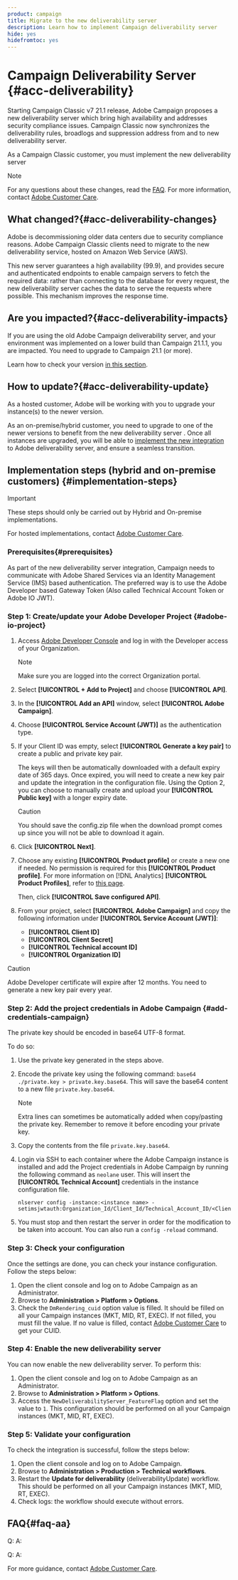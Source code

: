 ```yaml
---
product: campaign
title: Migrate to the new deliverability server
description: Learn how to implement Campaign deliverability server
hide: yes
hidefromtoc: yes
---
```

# Campaign Deliverability Server {#acc-deliverability}

Starting Campaign Classic v7 21.1 release, Adobe Campaign proposes a new deliverability server which bring high availability and addresses security compliance issues. Campaign Classic now synchronizes the deliverability rules, broadlogs and suppression address from and to new deliverability server. 

As a Campaign Classic customer, you must implement the new deliverability server

>[!NOTE]
>
>For any questions about these changes, read the [FAQ](#faq-aa). For more information, contact [Adobe Customer Care](https://helpx.adobe.com/enterprise/admin-guide.html/enterprise/using/support-for-experience-cloud.ug.html).
>

## What changed?{#acc-deliverability-changes}

Adobe is decommissioning older data centers due to security compliance reasons. Adobe Campaign Classic clients need to migrate to the new deliverability service, hosted on Amazon Web Service (AWS).

This new server guarantees a high availability (99.9)​, and provides secure and authenticated endpoints to enable campaign servers to fetch the required data: rather than connecting to the database for every request, the new deliverability server caches the data to serve the requests where possible. This mechanism improves the response time.​


## Are you impacted?{#acc-deliverability-impacts}

If you are using the old Adobe Campaign deliverability server, and your environment was implemented on a lower build than Campaign 21.1.1, you are impacted. You need to upgrade to Campaign 21.1 (or more).

Learn how to check your version [in this section](../../platform/using/launching-adobe-campaign.md#getting-your-campaign-version).

## How to update?{#acc-deliverability-update}

As a hosted customer, Adobe will be working with you to upgrade your instance(s) to the newer version.

As an on-premise/hybrid customer, you need to upgrade to one of the newer versions to benefit from the new deliverability server
.
Once all instances are upgraded, you will be able to [implement the new integration](#implementation-steps) to Adobe deliverability server, and ensure a seamless transition.

## Implementation steps (hybrid and on-premise customers) {#implementation-steps}

>[!IMPORTANT]
>
>These steps should only be carried out by Hybrid and On-premise implementations.
>
>For hosted implementations, contact [Adobe Customer Care](https://helpx.adobe.com/enterprise/admin-guide.html/enterprise/using/support-for-experience-cloud.ug.html). 

### Prerequisites{#prerequisites}

As part of the new deliverability server integration, Campaign needs to communicate with Adobe Shared Services via an Identity Management Service (IMS) based authentication. The preferred way is to use the Adobe Developer based Gateway Token (Also called Technical Account Token or Adobe IO JWT).

### Step 1: Create/update your Adobe Developer Project {#adobe-io-project}

1. Access [Adobe Developer Console](https://developer.adobe.com/console/home) and log in with the Developer access of your Organization.

    >[!NOTE]
    >
    > Make sure you are logged into the correct Organization portal.

1. Select **[!UICONTROL + Add to Project]** and choose **[!UICONTROL API]**.
1. In the **[!UICONTROL Add an API]** window, select **[!UICONTROL Adobe Campaign]**.
1. Choose **[!UICONTROL Service Account (JWT)]** as the authentication type.
1. If your Client ID was empty, select **[!UICONTROL Generate a key pair]** to create a public and private key pair.

    The keys will then be automatically downloaded with a default expiry date of 365 days. Once expired, you will need to create a new key pair and update the integration in the configuration file. Using the Option 2, you can choose to manually create and upload your **[!UICONTROL Public key]** with a longer expiry date.

    >[!CAUTION]
    >
    >You should save the config.zip file when the download prompt comes up since you will not be able to download it again.

1. Click **[!UICONTROL Next]**.
1. Choose any existing **[!UICONTROL Product profile]** or create a new one if needed. No permission is required for this **[!UICONTROL Product profile]**. For more information on [!DNL Analytics] **[!UICONTROL Product Profiles]**, refer to [this page](https://helpx.adobe.com/enterprise/using/manage-developers.html).
    
    Then, click **[!UICONTROL Save configured API]**. 

1. From your project, select **[!UICONTROL Adobe Campaign]** and copy the following information under **[!UICONTROL Service Account (JWT)]**:

    * **[!UICONTROL Client ID]**
    * **[!UICONTROL Client Secret]**
    * **[!UICONTROL Technical account ID]**
    * **[!UICONTROL Organization ID]**

>[!CAUTION]
>
>Adobe Developer certificate will expire after 12 months. You need to generate a new key pair every year.

### Step 2: Add the project credentials in Adobe Campaign {#add-credentials-campaign}

The private key should be encoded in base64 UTF-8 format. 

To do so:

1. Use the private key generated in the steps above.
1. Encode the private key using the following command: `base64 ./private.key > private.key.base64`. This will save the base64 content to a new file `private.key.base64`.

    >[!NOTE]
    >
    >Extra lines can sometimes be automatically added when copy/pasting the private key. Remember to remove it before encoding your private key.

1. Copy the contents from the file `private.key.base64`.
1. Login via SSH to each container where the Adobe Campaign instance is installed and add the Project credentials in Adobe Campaign by running the following command as `neolane` user. This will insert the **[!UICONTROL Technical Account]** credentials in the instance configuration file.

    ```
    nlserver config -instance:<instance name> -setimsjwtauth:Organization_Id/Client_Id/Technical_Account_ID/<Client_Secret>/<Base64_encoded_Private_Key>
    ```

1. You must stop and then restart the server in order for the modification to be taken into account. You can also run a `config -reload` command.

### Step 3: Check your configuration

Once the settings are done, you can check your instance configuration. Follow the steps below:

1. Open the client console and log on to Adobe Campaign as an Administrator.
1. Browse to **Administration > Platform > Options**.
1. Check the `DmRendering_cuid` option value is filled. It should be filled on all your Campaign instances (MKT, MID, RT, EXEC). If not filled, you must fill the value. If no value is filled, contact [Adobe Customer Care](https://helpx.adobe.com/enterprise/admin-guide.html/enterprise/using/support-for-experience-cloud.ug.html) to get your CUID.

### Step 4: Enable the new deliverability server

You can now enable the new deliverability server. To perform this:

1. Open the client console and log on to Adobe Campaign as an Administrator.
1. Browse to **Administration > Platform > Options**.
1. Access the `NewDeliverabilityServer_FeatureFlag` option and set the value to `1`. This configuration should be performed on all your Campaign instances (MKT, MID, RT, EXEC).


### Step 5: Validate your configuration

To check the integration is successful, follow the steps below:


1. Open the client console and log on to Adobe Campaign.
1. Browse to **Administration > Production > Technical workflows**.
1. Restart the **Update for deliverability** (deliverabilityUpdate) workflow. This should be performed on all your Campaign instances (MKT, MID, RT, EXEC). 
1. Check logs: the workflow should execute without errors. 

## FAQ{#faq-aa}

Q:
A:

Q:
A:



For more guidance, contact [Adobe Customer Care](https://helpx.adobe.com/enterprise/admin-guide.html/enterprise/using/support-for-experience-cloud.ug.html).
